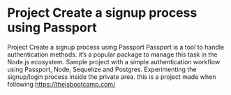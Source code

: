 # Project Create a signup process using Passport
 Project Create a signup process using Passport
Passport is a tool to handle authentication methods.
it’s a popular package to manage this task in the Node.js ecosystem.
Sample project with a simple authentication workflow using Passport, Node, Sequelize and Postgres.
Experimenting the signup/login process inside the private area.
this is a project made when following https://thejsbootcamp.com/
